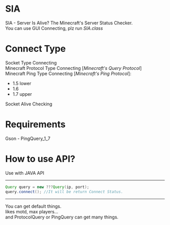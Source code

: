 # SIA
SIA - Server Is Alive? The Minecraft's Server Status Checker.<br>
You can use GUI Connecting, plz run _SIA.class_
# Connect Type
Socket Type Connecting<br>
Minecraft Protocol Type Connecting [_Minecraft's Query Protocol_]<br>
Minecraft Ping Type Connecting [_Minecraft's Ping Protocol_]:<br>
  - 1.5 lower
  - 1.6
  - 1.7 upper

Socket Alive Checking
# Requirements
Gson - PingQuery_1_7

# How to use API?
Use with JAVA API
***
```java
Query query = new ???Query(ip, port);
query.connect(); //It will be return Connect Status.
```
***
You can get default things.<br>
likes motd, max players...<br>
and ProtocolQuery or PingQuery can get many things.
